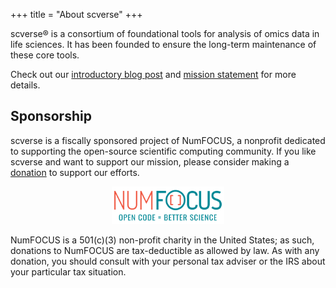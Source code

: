 +++
title = "About scverse"
+++

scverse® is a consortium of foundational tools for analysis of omics data in life sciences. It has been founded to ensure the long-term maintenance of these core tools.

Check out our [introductory blog post](/blog/hello-world) and [mission statement](/about/mission) for more details.

## Sponsorship

scverse is a fiscally sponsored project of NumFOCUS, a nonprofit dedicated to supporting the open-source scientific computing community.
If you like scverse and want to support our mission, please consider making a [donation](https://numfocus.org/donate-to-scverse) to support our efforts.

<div align="center">
    <a href="https://numfocus.org/project/scverse">
        <img 
            src="https://raw.githubusercontent.com/numfocus/templates/master/images/numfocus-logo.png"
            height="60px"
            alt="NumFOCUS logo"
        >
    </a>
</div>

NumFOCUS is a 501(c)(3) non-profit charity in the United States; as such, donations to
NumFOCUS are tax-deductible as allowed by law. As with any donation, you should
consult with your personal tax adviser or the IRS about your particular tax situation.
